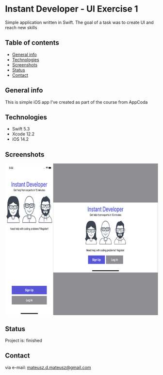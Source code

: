 # Instant Developer - UI Exercise 1
Simple application written in Swift. The goal of a task was to create UI and reach new skills

## Table of contents
* [General info](#general-info)
* [Technologies](#technologies)
* [Screenshots](#screenshots)
* [Status](#status)
* [Contact](#contact)

## General info
This is simple iOS app I've created as part of the course from AppCoda 

## Technologies
* Swift 5.3
* Xcode 12.2
* iOS 14.2

## Screenshots
<img src="https://github.com/gdlkk/instant-developer-UIexercise1/blob/main/StackViewDemo/Assets.xcassets/screenshot.imageset/screenshot.png?raw=true" width="800" height="500">

## Status
Project is: finished

## Contact
via e-mail: mateusz.d.mateusz@gmail.com
